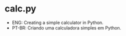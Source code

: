 # calc.py

- ENG: Creating a simple calculator in Python.
- PT-BR: Criando uma calculadora simples em Python.
